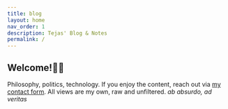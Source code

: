 ```yaml
---
title: blog
layout: home
nav_order: 1
description: Tejas' Blog & Notes
permalink: /
---
```


## Welcome!👋🏽
Philosophy, politics, technology. If you enjoy the content, reach out via <a href="https://tejaskamtam.com/#contact">my contact form</a>. All views are my own, raw and unfiltered. *ab absurdo, ad veritas*
